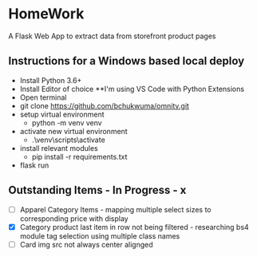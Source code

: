 # HomeWork
A Flask Web App to extract data from storefront product pages

## Instructions for a Windows based local deploy

- Install Python 3.6+
- Install Editor of choice **I'm using VS Code with Python Extensions
- Open terminal
- git clone https://github.com/bchukwuma/omnitv.git
- setup virtual environment
  - python -m venv venv
- activate new virtual environment
  - .\venv\scripts\activate
- install relevant modules
  - pip install -r requirements.txt
- flask run


## Outstanding Items - In Progress - x
- [ ] Apparel Category Items - mapping multiple select sizes to corresponding price with display
- [x] Category product last item in row not being filtered
      - researching bs4 module tag selection using multiple class names 
- [ ] Card img src not always center alignged
